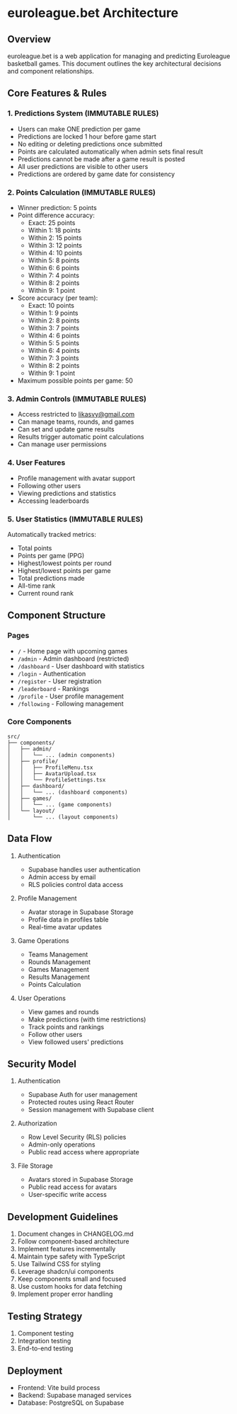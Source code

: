 # euroleague.bet Architecture

## Overview
euroleague.bet is a web application for managing and predicting Euroleague basketball games. This document outlines the key architectural decisions and component relationships.

## Core Features & Rules

### 1. Predictions System (IMMUTABLE RULES)
- Users can make ONE prediction per game
- Predictions are locked 1 hour before game start
- No editing or deleting predictions once submitted
- Points are calculated automatically when admin sets final result
- Predictions cannot be made after a game result is posted
- All user predictions are visible to other users
- Predictions are ordered by game date for consistency

### 2. Points Calculation (IMMUTABLE RULES)
- Winner prediction: 5 points
- Point difference accuracy:
  - Exact: 25 points
  - Within 1: 18 points
  - Within 2: 15 points
  - Within 3: 12 points
  - Within 4: 10 points
  - Within 5: 8 points
  - Within 6: 6 points
  - Within 7: 4 points
  - Within 8: 2 points
  - Within 9: 1 point
- Score accuracy (per team):
  - Exact: 10 points
  - Within 1: 9 points
  - Within 2: 8 points
  - Within 3: 7 points
  - Within 4: 6 points
  - Within 5: 5 points
  - Within 6: 4 points
  - Within 7: 3 points
  - Within 8: 2 points
  - Within 9: 1 point
- Maximum possible points per game: 50

### 3. Admin Controls (IMMUTABLE RULES)
- Access restricted to likasvy@gmail.com
- Can manage teams, rounds, and games
- Can set and update game results
- Results trigger automatic point calculations
- Can manage user permissions

### 4. User Features
- Profile management with avatar support
- Following other users
- Viewing predictions and statistics
- Accessing leaderboards

### 5. User Statistics (IMMUTABLE RULES)
Automatically tracked metrics:
- Total points
- Points per game (PPG)
- Highest/lowest points per round
- Highest/lowest points per game
- Total predictions made
- All-time rank
- Current round rank

## Component Structure

### Pages
- `/` - Home page with upcoming games
- `/admin` - Admin dashboard (restricted)
- `/dashboard` - User dashboard with statistics
- `/login` - Authentication
- `/register` - User registration
- `/leaderboard` - Rankings
- `/profile` - User profile management
- `/following` - Following management

### Core Components
```
src/
├── components/
│   ├── admin/
│   │   └── ... (admin components)
│   ├── profile/
│   │   ├── ProfileMenu.tsx
│   │   ├── AvatarUpload.tsx
│   │   └── ProfileSettings.tsx
│   ├── dashboard/
│   │   └── ... (dashboard components)
│   ├── games/
│   │   └── ... (game components)
│   └── layout/
│       └── ... (layout components)
```

## Data Flow
1. Authentication
   - Supabase handles user authentication
   - Admin access by email
   - RLS policies control data access

2. Profile Management
   - Avatar storage in Supabase Storage
   - Profile data in profiles table
   - Real-time avatar updates

3. Game Operations
   - Teams Management
   - Rounds Management
   - Games Management
   - Results Management
   - Points Calculation

4. User Operations
   - View games and rounds
   - Make predictions (with time restrictions)
   - Track points and rankings
   - Follow other users
   - View followed users' predictions

## Security Model
1. Authentication
   - Supabase Auth for user management
   - Protected routes using React Router
   - Session management with Supabase client

2. Authorization
   - Row Level Security (RLS) policies
   - Admin-only operations
   - Public read access where appropriate

3. File Storage
   - Avatars stored in Supabase Storage
   - Public read access for avatars
   - User-specific write access

## Development Guidelines
1. Document changes in CHANGELOG.md
2. Follow component-based architecture
3. Implement features incrementally
4. Maintain type safety with TypeScript
5. Use Tailwind CSS for styling
6. Leverage shadcn/ui components
7. Keep components small and focused
8. Use custom hooks for data fetching
9. Implement proper error handling

## Testing Strategy
1. Component testing
2. Integration testing
3. End-to-end testing

## Deployment
- Frontend: Vite build process
- Backend: Supabase managed services
- Database: PostgreSQL on Supabase
